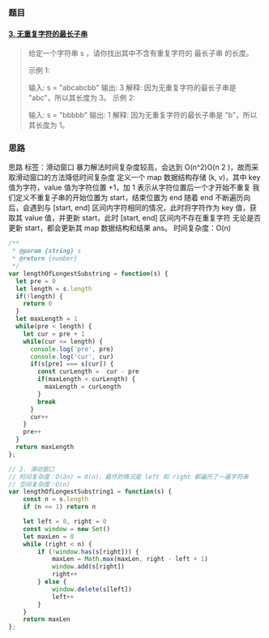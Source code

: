 ### 题目

#### [3. 无重复字符的最长子串](https://leetcode-cn.com/problems/longest-substring-without-repeating-characters/)

> 给定一个字符串 s ，请你找出其中不含有重复字符的 最长子串 的长度。
>
>  
>
> 示例 1:
>
> 输入: s = "abcabcbb"
> 输出: 3 
> 解释: 因为无重复字符的最长子串是 "abc"，所以其长度为 3。
> 示例 2:
>
> 输入: s = "bbbbb"
> 输出: 1
> 解释: 因为无重复字符的最长子串是 "b"，所以其长度为 1。

### 思路

思路
标签：滑动窗口
暴力解法时间复杂度较高，会达到 O(n^2)O(n 
2
 )，故而采取滑动窗口的方法降低时间复杂度
定义一个 map 数据结构存储 (k, v)，其中 key 值为字符，value 值为字符位置 +1，加 1 表示从字符位置后一个才开始不重复
我们定义不重复子串的开始位置为 start，结束位置为 end
随着 end 不断遍历向后，会遇到与 [start, end] 区间内字符相同的情况，此时将字符作为 key 值，获取其 value 值，并更新 start，此时 [start, end] 区间内不存在重复字符
无论是否更新 start，都会更新其 map 数据结构和结果 ans。
时间复杂度：O(n)

```js
/**
 * @param {string} s
 * @return {number}
 */
var lengthOfLongestSubstring = function(s) {
  let pre = 0
  let length = s.length
  if(!length) {
    return 0
  }
  let maxLength = 1
  while(pre < length) {
    let cur = pre + 1
    while(cur <= length) {
      console.log('pre', pre)
      console.log('cur', cur)
      if(s[pre] === s[cur]) {
        const curLength =  cur - pre
        if(maxLength < curLength) {
          maxLength = curLength
        }
        break
      }
      cur++
    }
    pre++
  }
  return maxLength
};
```



```js
// 2. 滑动窗口
// 时间复杂度：O(2n) = O(n)，最坏的情况是 left 和 right 都遍历了一遍字符串
// 空间复杂度：O(n)
var lengthOfLongestSubstring1 = function(s) {
    const n = s.length
    if (n <= 1) return n

    let left = 0, right = 0
    const window = new Set()
    let maxLen = 0
    while (right < n) {
        if (!window.has(s[right])) {
            maxLen = Math.max(maxLen, right - left + 1)
            window.add(s[right])
            right++
        } else {
            window.delete(s[left])
            left++
        }
    }
    return maxLen
};

```



